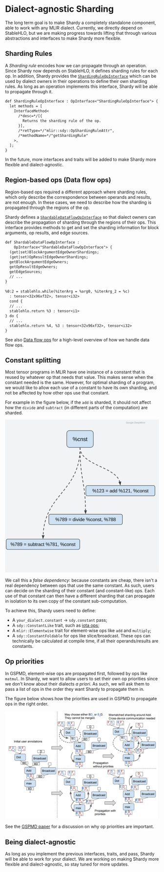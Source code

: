 # Dialect-agnostic Sharding

The long term goal is to make Shardy a completely standalone component, able to work with any MLIR dialect. Currently,
we directly depend on StableHLO, but we are making progress towards lifting that through various
abstractions and interfaces to make Shardy more flexible.

## Sharding Rules

A _Sharding rule_ encodes how we can propagate through an operation. Since Shardy now depends on StableHLO, it defines
sharding rules for each op. In addition, Shardy provides the [`ShardingRuleOpInterface`](./sdy_op_interfaces#shardingruleopinterface_shardingruleopinterface)
which can be used by dialect owners in their operations to define their own sharding rules. As long as an operation
implements this interface, Shardy will be able to propagate through it.

```mlir
def ShardingRuleOpInterface : OpInterface<"ShardingRuleOpInterface"> {
  let methods = [
    InterfaceMethod<
      /*desc=*/[{
        Returns the sharding rule of the op.
      }],
      /*retType=*/"mlir::sdy::OpShardingRuleAttr",
      /*methodName=*/"getShardingRule"
    >,
  ];
}
```

In the future, more interfaces and traits will be added to make Shardy more flexible and dialect-agnostic.

## Region-based ops (Data flow ops)

Region-based ops required a different approach where sharding rules, which only describe the correspondence between
operands and results, are not enough. In these cases, we need to describe how the sharding is propagated through the
regions of the op.

Shardy defines a [`ShardableDataFlowOpInterface`](./sdy_op_interfaces#shardabledataflowopinterface_shardabledataflowopinterface)
so that dialect owners can describe the propagation of sharding through the regions of their ops. This interface provides
methods to get and set the sharding information for block arguments, op results, and edge sources.

```mlir
def ShardableDataFlowOpInterface :
    OpInterface<"ShardableDataFlowOpInterface"> {
  (get|set)BlockArgumentEdgeOwnerShardings;
  (get|set)OpResultEdgeOwnerShardings;
  getBlockArgumentEdgeOwners;
  getOpResultEdgeOwners;
  getEdgeSources;
  // ...
}

%0:2 = stablehlo.while(%iterArg = %arg0, %iterArg_2 = %c) 
  : tensor<32x96xf32>, tensor<i32>
  cond {
  // ...
  stablehlo.return %3 : tensor<i1>
} do {
  // ...
  stablehlo.return %4, %3 : tensor<32x96xf32>, tensor<i32>
}
```

See also [Data flow ops](./propagation#data-flow-ops) for a high-level overview of how we handle data flow ops.

## Constant splitting

Most tensor programs in MLIR have one instance of a constant that is reused by whatever op that needs that value. This
makes sense when the constant needed is the same. However, for optimal sharding of a program, we would like to allow
each use of a constant to have its own sharding, and not be affected by how other ops use that constant.

For example in the figure below, if the `add` is sharded, it should not affect how the `divide` and `subtract` (in
different parts of the computation) are sharded.

![Constant Splitting](images/constant_splitting.png)

We call this a _false dependency_: because constants are cheap, there isn't a real dependency between ops that use the
same constant. As such, users can decide on the sharding of their constant (and constant-like) ops. Each use of that
constant can then have a different sharding that can propagate in isolation to its own copy of the constant sub-computation.

To achieve this, Shardy users need to define:
- A `your_dialect.constant` -> `sdy.constant` pass;
- A `sdy::ConstantLike` trait, such as [iota ops](https://openxla.org/stablehlo/spec#iota);
- A `mlir::Elementwise` trait for element-wise ops like `add` and `multiply`;
- A `sdy::ConstantFoldable` for ops like slice/broadcast. These ops can technically be calculated at compile time, if all
  their operands/results are constants.

## Op priorities

In GSPMD, element-wise ops are propagated first, followed by ops like `matmul`. In Shardy, we want to allow users to
set their own op priorities since we don't know about their dialects _a priori_. As such, we will ask them to pass a
list of ops in the order they want Shardy to propagate them in.

The figure below shows how the priorities are used in GSPMD to propagate ops in the right order.

![Op Priorities. See GSPMD paper for why op priorities are important](images/op_priorities.png)

See the [GSPMD paper](https://arxiv.org/abs/2105.04663) for a discussion on why op priorities are important.

## Being dialect-agnostic

As long as you implement the previous interfaces, traits, and pass, Shardy will be able to work for your dialect. We
are working on making Shardy more flexible and dialect-agnostic, so stay tuned for more updates.
